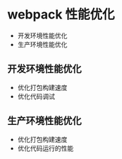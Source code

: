 # webpack 性能优化
- 开发环境性能优化
- 生产环境性能优化

## 开发环境性能优化

- 优化打包构建速度
- 优化代码调试

## 生产环境性能优化

- 优化打包构建速度
- 优化代码运行的性能
